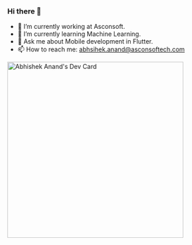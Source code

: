 ### Hi there 👋

<!--
**abhisheka-asconsoft/abhisheka-asconsoft** is a ✨ _special_ ✨ repository because its `README.md` (this file) appears on your GitHub profile.

Here are some ideas to get you started:
-->
- 🔭 I’m currently working at Asconsoft.
- 🌱 I’m currently learning Machine Learning.
- 💬 Ask me about Mobile development in Flutter.
- 📫 How to reach me: abhsihek.anand@asconsoftech.com


<a href="https://app.daily.dev/abhishekascon"><img src="https://api.daily.dev/devcards/a0a98227f05f4e46b41ffe53c7890807.png?r=dr7" width="400" alt="Abhishek Anand's Dev Card"/></a>
